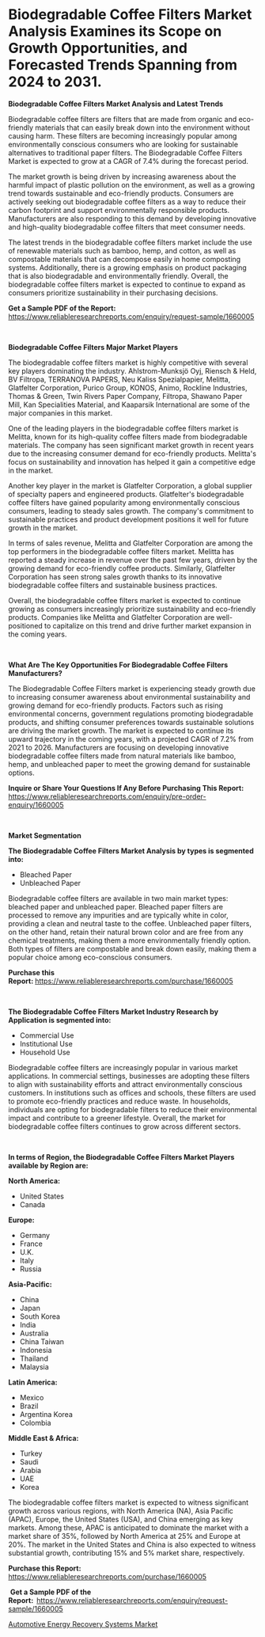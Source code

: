 <p><h1>Biodegradable Coffee Filters Market Analysis Examines its Scope on Growth Opportunities, and Forecasted Trends Spanning from 2024 to 2031.</h1></p><p><strong>Biodegradable Coffee Filters Market Analysis and Latest Trends</strong></p>
<p><p>Biodegradable coffee filters are filters that are made from organic and eco-friendly materials that can easily break down into the environment without causing harm. These filters are becoming increasingly popular among environmentally conscious consumers who are looking for sustainable alternatives to traditional paper filters. The Biodegradable Coffee Filters Market is expected to grow at a CAGR of 7.4% during the forecast period.</p><p>The market growth is being driven by increasing awareness about the harmful impact of plastic pollution on the environment, as well as a growing trend towards sustainable and eco-friendly products. Consumers are actively seeking out biodegradable coffee filters as a way to reduce their carbon footprint and support environmentally responsible products. Manufacturers are also responding to this demand by developing innovative and high-quality biodegradable coffee filters that meet consumer needs.</p><p>The latest trends in the biodegradable coffee filters market include the use of renewable materials such as bamboo, hemp, and cotton, as well as compostable materials that can decompose easily in home composting systems. Additionally, there is a growing emphasis on product packaging that is also biodegradable and environmentally friendly. Overall, the biodegradable coffee filters market is expected to continue to expand as consumers prioritize sustainability in their purchasing decisions.</p></p>
<p><strong>Get a Sample PDF of the Report:&nbsp;</strong> <a href="https://www.reliableresearchreports.com/enquiry/request-sample/1660005">https://www.reliableresearchreports.com/enquiry/request-sample/1660005</a></p>
<p>&nbsp;</p>
<p><strong>Biodegradable Coffee Filters Major Market Players</strong></p>
<p><p>The biodegradable coffee filters market is highly competitive with several key players dominating the industry. Ahlstrom-Munksjö Oyj, Riensch & Held, BV Filtropa, TERRANOVA PAPERS, Neu Kaliss Spezialpapier, Melitta, Glatfelter Corporation, Purico Group, KONOS, Animo, Rockline Industries, Thomas & Green, Twin Rivers Paper Company, Filtropa, Shawano Paper Mill, Kan Specialities Material, and Kaaparsik International are some of the major companies in this market.</p><p>One of the leading players in the biodegradable coffee filters market is Melitta, known for its high-quality coffee filters made from biodegradable materials. The company has seen significant market growth in recent years due to the increasing consumer demand for eco-friendly products. Melitta's focus on sustainability and innovation has helped it gain a competitive edge in the market.</p><p>Another key player in the market is Glatfelter Corporation, a global supplier of specialty papers and engineered products. Glatfelter's biodegradable coffee filters have gained popularity among environmentally conscious consumers, leading to steady sales growth. The company's commitment to sustainable practices and product development positions it well for future growth in the market.</p><p>In terms of sales revenue, Melitta and Glatfelter Corporation are among the top performers in the biodegradable coffee filters market. Melitta has reported a steady increase in revenue over the past few years, driven by the growing demand for eco-friendly coffee products. Similarly, Glatfelter Corporation has seen strong sales growth thanks to its innovative biodegradable coffee filters and sustainable business practices.</p><p>Overall, the biodegradable coffee filters market is expected to continue growing as consumers increasingly prioritize sustainability and eco-friendly products. Companies like Melitta and Glatfelter Corporation are well-positioned to capitalize on this trend and drive further market expansion in the coming years.</p></p>
<p>&nbsp;</p>
<p><strong>What Are The Key Opportunities For Biodegradable Coffee Filters Manufacturers?</strong></p>
<p><p>The Biodegradable Coffee Filters market is experiencing steady growth due to increasing consumer awareness about environmental sustainability and growing demand for eco-friendly products. Factors such as rising environmental concerns, government regulations promoting biodegradable products, and shifting consumer preferences towards sustainable solutions are driving the market growth. The market is expected to continue its upward trajectory in the coming years, with a projected CAGR of 7.2% from 2021 to 2026. Manufacturers are focusing on developing innovative biodegradable coffee filters made from natural materials like bamboo, hemp, and unbleached paper to meet the growing demand for sustainable options.</p></p>
<p><strong>Inquire or Share Your Questions If Any Before Purchasing This Report:</strong> <a href="https://www.reliableresearchreports.com/enquiry/pre-order-enquiry/1660005">https://www.reliableresearchreports.com/enquiry/pre-order-enquiry/1660005</a></p>
<p>&nbsp;</p>
<p><strong>Market Segmentation</strong></p>
<p><strong>The Biodegradable Coffee Filters Market Analysis by types is segmented into:</strong></p>
<p><ul><li>Bleached Paper</li><li>Unbleached Paper</li></ul></p>
<p><p>Biodegradable coffee filters are available in two main market types: bleached paper and unbleached paper. Bleached paper filters are processed to remove any impurities and are typically white in color, providing a clean and neutral taste to the coffee. Unbleached paper filters, on the other hand, retain their natural brown color and are free from any chemical treatments, making them a more environmentally friendly option. Both types of filters are compostable and break down easily, making them a popular choice among eco-conscious consumers.</p></p>
<p><strong>Purchase this Report:&nbsp;</strong><a href="https://www.reliableresearchreports.com/purchase/1660005">https://www.reliableresearchreports.com/purchase/1660005</a></p>
<p>&nbsp;</p>
<p><strong>The Biodegradable Coffee Filters Market Industry Research by Application is segmented into:</strong></p>
<p><ul><li>Commercial Use</li><li>Institutional Use</li><li>Household Use</li></ul></p>
<p><p>Biodegradable coffee filters are increasingly popular in various market applications. In commercial settings, businesses are adopting these filters to align with sustainability efforts and attract environmentally conscious customers. In institutions such as offices and schools, these filters are used to promote eco-friendly practices and reduce waste. In households, individuals are opting for biodegradable filters to reduce their environmental impact and contribute to a greener lifestyle. Overall, the market for biodegradable coffee filters continues to grow across different sectors.</p></p>
<p>&nbsp;</p>
<p><strong>In terms of Region, the Biodegradable Coffee Filters Market Players available by Region are:</strong></p>
<p>
    <p> <strong> North America: </strong>
        <ul>
            <li>United States</li>
            <li>Canada</li>
        </ul>
        </p> 
    <p> <strong> Europe: </strong>
        <ul>
            <li>Germany</li>
            <li>France</li>
            <li>U.K.</li>
            <li>Italy</li>
            <li>Russia</li>
        </ul>
        </p> 
    <p> <strong> Asia-Pacific: </strong>
        <ul>
            <li>China</li>
            <li>Japan</li>
            <li>South Korea</li>
            <li>India</li>
            <li>Australia</li>
            <li>China Taiwan</li>
            <li>Indonesia</li>
            <li>Thailand</li>
            <li>Malaysia</li>
        </ul>
        </p> 
    <p> <strong> Latin America: </strong>
        <ul>
            <li>Mexico</li>
            <li>Brazil</li>
            <li>Argentina Korea</li>
            <li>Colombia</li>
        </ul>
        </p> 
    <p> <strong> Middle East & Africa: </strong>
        <ul>
            <li>Turkey</li>
            <li>Saudi</li>
            <li>Arabia</li>
            <li>UAE</li>
            <li>Korea</li>
        </ul>
    </p>
    </p>
<p><p>The biodegradable coffee filters market is expected to witness significant growth across various regions, with North America (NA), Asia Pacific (APAC), Europe, the United States (USA), and China emerging as key markets. Among these, APAC is anticipated to dominate the market with a market share of 35%, followed by North America at 25% and Europe at 20%. The market in the United States and China is also expected to witness substantial growth, contributing 15% and 5% market share, respectively.</p></p>
<p><strong>Purchase this Report: </strong><a href="https://www.reliableresearchreports.com/purchase/1660005">https://www.reliableresearchreports.com/purchase/1660005</a></p>
<p>&nbsp;<strong>Get a Sample PDF of the Report:&nbsp;&nbsp;</strong><a href="https://www.reliableresearchreports.com/enquiry/request-sample/1660005">https://www.reliableresearchreports.com/enquiry/request-sample/1660005</a></p>
<p><strong></strong></p>
<p><p><a href="https://gamy-alyssum-396.notion.site/Automotive-Energy-Recovery-Systems-Market-Size-Share-Trends-Analysis-Report-By-Application-Regio-cc0f57f711ba42f7b49919d3833244c7">Automotive Energy Recovery Systems Market</a></p></p>
